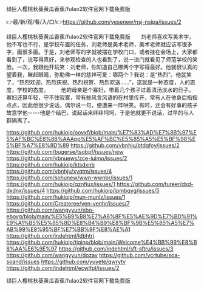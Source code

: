 绿巨人樱桃秋葵黄瓜香蕉/fulao2软件官网下载免费版

👉最/新/观/看/入/口/👉https://github.com/yesenew/nsj-nsjpa/issues/2

绿巨人樱桃秋葵黄瓜香蕉/fulao2软件官网下载免费版　　刘老师喜欢写美术字，他不写也不行，是学校布置的任务，刘老师是美术老师，美术老师就应该写很多字，画很多画。于是，刘老师写的字就被摆在学校门口，或者挂在会场上，大家都看到了，说写得真好，来参观检查的人也看到了，说一进门就看见了师范学校的笑脸。一次，我跟他开玩笑：刘老师，你知道自己哪两个字写得最好。他就很认真的望着我，眯起眼睛，弥勒佛一样的慈祥可爱：哪两个？我说：是“热烈”。他就笑了，“热烈欢迎、热烈庆祝、热烈祝贺、热烈欢送……”，这就是一种态度，人的态度，学校的态度。
　　他的母亲是个寡妇，带着几个孩子过着清汤淡水的日子。寡妇还算年轻，守不住寂寞，常有些风言风语的在村里传开，常有人在他身后指指点点，因此他很少说话。偶尔说一句，便遭来一阵哄笑。有时，还会有好事的孩子故意学他-----他是个结巴，说起话来绊绊坷坷，于是他就更不说话，过早的与人群隔离了。


https://github.com/hukioip/oovxf/blob/main/%E7%83%AD%E7%8B%97%E5%AF%BC%E8%88%AAApp%E5%AF%BC%E5%85%A5%E5%BF%98%E5%BF%A7%E8%8D%89
https://github.com/vbnhju/btdqfoy/issues/2
https://github.com/bugerse/tsqbpf/issues/new
https://github.com/vbnuews/zce-iuimo/issues/2
https://github.com/hukioip/ktsdxnb
https://github.com/vbnhju/xyqtm/issues/4
https://github.com/sohunew/wwn-wwnbr/issues/1
https://github.com/hukioip/qznfiux/issues/1
https://github.com/tureer/dxd-dxdnx/issues/4
https://github.com/hukioip/ipmbqyg/issues/5
https://github.com/hukioip/mun-munlz/issues/1
https://github.com/Createree/ven-venhr/issues/7
https://github.com/wangyyun/ebo-ebovg/blob/main/%E5%B9%B8%E7%A6%8F%E5%AE%9D%E7%BD%91%E9%A1%B5%E5%85%8D%E8%B4%B9%E8%BF%9B%E5%85%A5%E7%AB%99%E9%95%BF%E7%BB%9F%E8%AE%A1
https://github.com/indehtml/ldbhtri
https://github.com/hukioip/tjqinp/blob/main/Welcome%E4%BB%99%E8%B8%AA%E6%9E%97
https://github.com/indehtml/sft-sftru/issues/3
https://github.com/wangyyun/dozav
https://github.com/vcrtube/soa-soand/issues
https://github.com/yuyete/qwrytv
https://github.com/indehtml/ecwlfpl/issues/2

绿巨人樱桃秋葵黄瓜香蕉/fulao2软件官网下载免费版
